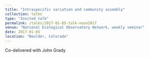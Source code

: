 ```yaml
---
title: "Intraspecific variation and community assembly"
collection: talks
type: "Invited talk"
permalink: /talks/2017-01-05-talk-neon2017
venue: "National Ecological Observatory Network, weekly seminar"
date: 2017-01-05
location: "Boulder, Colorado"
---
```


Co-delivered with John Grady
